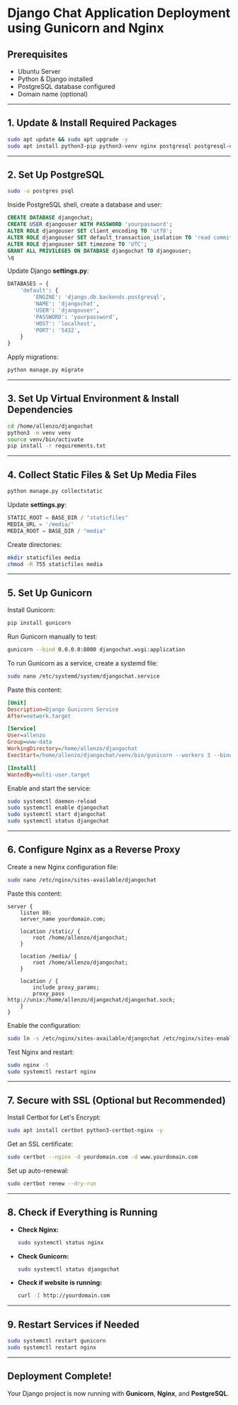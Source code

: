 # Django Chat Application Deployment using Gunicorn and Nginx

## Prerequisites

- Ubuntu Server
- Python & Django installed
- PostgreSQL database configured
- Domain name (optional)

---

## 1. Update & Install Required Packages

```bash
sudo apt update && sudo apt upgrade -y
sudo apt install python3-pip python3-venv nginx postgresql postgresql-contrib -y
```

---

## 2. Set Up PostgreSQL

```bash
sudo -u postgres psql
```

Inside PostgreSQL shell, create a database and user:

```sql
CREATE DATABASE djangochat;
CREATE USER djangouser WITH PASSWORD 'yourpassword';
ALTER ROLE djangouser SET client_encoding TO 'utf8';
ALTER ROLE djangouser SET default_transaction_isolation TO 'read committed';
ALTER ROLE djangouser SET timezone TO 'UTC';
GRANT ALL PRIVILEGES ON DATABASE djangochat TO djangouser;
\q
```

Update Django **settings.py**:

```python
DATABASES = {
    'default': {
        'ENGINE': 'django.db.backends.postgresql',
        'NAME': 'djangochat',
        'USER': 'djangouser',
        'PASSWORD': 'yourpassword',
        'HOST': 'localhost',
        'PORT': '5432',
    }
}
```

Apply migrations:

```bash
python manage.py migrate
```

---

## 3. Set Up Virtual Environment & Install Dependencies

```bash
cd /home/allenzo/djangochat
python3 -m venv venv
source venv/bin/activate
pip install -r requirements.txt
```

---

## 4. Collect Static Files & Set Up Media Files

```bash
python manage.py collectstatic
```

Update **settings.py**:

```python
STATIC_ROOT = BASE_DIR / "staticfiles"
MEDIA_URL = '/media/'
MEDIA_ROOT = BASE_DIR / "media"
```

Create directories:

```bash
mkdir staticfiles media
chmod -R 755 staticfiles media
```

---

## 5. Set Up Gunicorn

Install Gunicorn:

```bash
pip install gunicorn
```

Run Gunicorn manually to test:

```bash
gunicorn --bind 0.0.0.0:8000 djangochat.wsgi:application
```

To run Gunicorn as a service, create a systemd file:

```bash
sudo nano /etc/systemd/system/djangochat.service
```

Paste this content:

```ini
[Unit]
Description=Django Gunicorn Service
After=network.target

[Service]
User=allenzo
Group=www-data
WorkingDirectory=/home/allenzo/djangochat
ExecStart=/home/allenzo/djangochat/venv/bin/gunicorn --workers 3 --bind unix:/home/allenzo/djangochat/djangochat.sock djangochat.wsgi:application

[Install]
WantedBy=multi-user.target
```

Enable and start the service:

```bash
sudo systemctl daemon-reload
sudo systemctl enable djangochat
sudo systemctl start djangochat
sudo systemctl status djangochat
```

---

## 6. Configure Nginx as a Reverse Proxy

Create a new Nginx configuration file:

```bash
sudo nano /etc/nginx/sites-available/djangochat
```

Paste this content:

```nginx
server {
    listen 80;
    server_name yourdomain.com;

    location /static/ {
        root /home/allenzo/djangochat;
    }

    location /media/ {
        root /home/allenzo/djangochat;
    }

    location / {
        include proxy_params;
        proxy_pass http://unix:/home/allenzo/djangochat/djangochat.sock;
    }
}
```

Enable the configuration:

```bash
sudo ln -s /etc/nginx/sites-available/djangochat /etc/nginx/sites-enabled
```

Test Nginx and restart:

```bash
sudo nginx -t
sudo systemctl restart nginx
```

---

## 7. Secure with SSL (Optional but Recommended)

Install Certbot for Let's Encrypt:

```bash
sudo apt install certbot python3-certbot-nginx -y
```

Get an SSL certificate:

```bash
sudo certbot --nginx -d yourdomain.com -d www.yourdomain.com
```

Set up auto-renewal:

```bash
sudo certbot renew --dry-run
```

---

## 8. Check if Everything is Running

- **Check Nginx:**
  ```bash
  sudo systemctl status nginx
  ```

- **Check Gunicorn:**
  ```bash
  sudo systemctl status djangochat
  ```

- **Check if website is running:**
  ```bash
  curl -I http://yourdomain.com
  ```

---

## 9. Restart Services if Needed

```bash
sudo systemctl restart gunicorn
sudo systemctl restart nginx
```

---

##  Deployment Complete!

Your Django project is now running with **Gunicorn**, **Nginx**, and **PostgreSQL**. 
